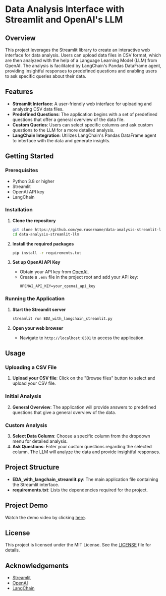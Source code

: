 # Data Analysis Interface with Streamlit and OpenAI's LLM

## Overview

This project leverages the Streamlit library to create an interactive web interface for data analysis. Users can upload data files in CSV format, which are then analyzed with the help of a Language Learning Model (LLM) from OpenAI. The analysis is facilitated by LangChain's Pandas DataFrame agent, providing insightful responses to predefined questions and enabling users to ask specific queries about their data.

## Features

- **Streamlit Interface**: A user-friendly web interface for uploading and analyzing CSV data files.
- **Predefined Questions**: The application begins with a set of predefined questions that offer a general overview of the data file.
- **Custom Queries**: Users can select specific columns and ask custom questions to the LLM for a more detailed analysis.
- **LangChain Integration**: Utilizes LangChain's Pandas DataFrame agent to interface with the data and generate insights.

## Getting Started

### Prerequisites

- Python 3.8 or higher
- Streamlit
- OpenAI API key
- LangChain

### Installation

1. **Clone the repository**
    ```bash
    git clone https://github.com/yourusername/data-analysis-streamlit-llm.git
    cd data-analysis-streamlit-llm
    ```

2. **Install the required packages**
    ```bash
    pip install -r requirements.txt
    ```

3. **Set up OpenAI API Key**
    - Obtain your API key from [OpenAI](https://openai.com/api/).
    - Create a `.env` file in the project root and add your API key:
        ```plaintext
        OPENAI_API_KEY=your_openai_api_key
        ```

### Running the Application

1. **Start the Streamlit server**
    ```bash
    streamlit run EDA_with_langchain_streamlit.py
    ```

2. **Open your web browser**
    - Navigate to `http://localhost:8501` to access the application.

## Usage

### Uploading a CSV File

1. **Upload your CSV file**: Click on the "Browse files" button to select and upload your CSV file.

### Initial Analysis

2. **General Overview**: The application will provide answers to predefined questions that give a general overview of the data.

### Custom Analysis

3. **Select Data Column**: Choose a specific column from the dropdown menu for detailed analysis.
4. **Ask Questions**: Enter your custom questions regarding the selected column. The LLM will analyze the data and provide insightful responses.

## Project Structure

- **EDA_with_langchain_streamlit.py**: The main application file containing the Streamlit interface.
- **requirements.txt**: Lists the dependencies required for the project.

## Project Demo

Watch the demo video by clicking [here](path/to/your/video.mp4).

## License

This project is licensed under the MIT License. See the [LICENSE](LICENSE) file for details.

## Acknowledgements

- [Streamlit](https://streamlit.io/)
- [OpenAI](https://openai.com/)
- [LangChain](https://github.com/langchain/langchain)
